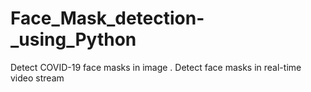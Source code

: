 # Face_Mask_detection-_using_Python
Detect  COVID-19 face masks in image . Detect  face masks in real-time video stream
